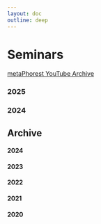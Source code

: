 ```yaml
---
layout: doc
outline: deep
---
```



# Seminars

[metaPhorest YouTube Archive](https://www.youtube.com/channel/UCQJQ3ni1ug5oWOnTqxEujzw)

### 2025

<Event
  header = "105th metaPhorest Seminar & BioClub Artist Talk: Lyndsey Walsh - Made with Blood, Sweat, and Tears"
  date = "January 28th, 2025 (Tuesday) 19:00 @BioClub Tokyo"
  link = "/en/seminars/105"
  image = "/seminars/105/105.jpg"
/>

<Event
  header = "104th metaPhorest Seminar: Takahiro Tsukamoto & Hanna Saito"
  date = "January 10th, 2025 (Friday) 19:00 @Waseda TWIns"
/>

### 2024

<Event
  header = "103th metaPhorest Seminar: Aki Inomata + Ryota Matsunaga"
  date = "December 20th, 2024 (Friday) 19:00 @Waseda TWIns"
/>

<Event
  header = "102th metaPhorest Seminar: Tomoya Ishibashi & Kanno So"
  date = "December 6th, 2024 (Friday) 19:00 @Waseda TWIns"
/>

<Event
  header = "101th metaPhorest Seminar: Yukiko Shikata"
  date = "November 29th, 2024 (Friday) 19:00 @Waseda TWIns"
/>

<Event
  header = "100th metaPhorest Seminar: Mio Iizawa/Shiryu Kirie & Teruyoshi Furusawa"
  date = "November 22nd, 2024 (Friday) 19:00 @Waseda TWIns"
/>

<Event
  header = "99th metaPhorest Seminar: Kazutoshi Uemura & Yuri Nakahashi"
  date = "November 8th, 2024 (Friday) 19:00 @Waseda TWIns"
/>

<Event
  header = "98th metaPhorest Seminar: 'Weaving Memories with Ancient Intelligence' with Shiho Fukuhara & Awu Chen'"
  date = "October 25th, 2024 (Friday) 19:00 @Waseda TWIns & online"
  link = "/en/seminars/098"
  image = "/seminars/098/098_preview.jpg"
/>


## Archive

#### 2024

<Event
  header = "97th metaPhorest Seminar: BCL/Georg Tremmel & Mariko Sakuragi"
  date = "October 18th, 2024 (Friday) 19:00 (online)"
  link = "/en/seminars/097"
  image = "/seminars/097/097_preview_landscape.jpg"
/>

<Event
  header = "96th metaPhorest Seminar: Hiroki Matsumura & Kentaro Aki"
  date = "October 11th, 2024 (Friday) 19:00 @Waseda TWIns"
  link = "/en/seminars/096"
  image = "/seminars/096/096_preview.jpg"
/>

<Event
  header = "95th metaPhorest Seminar: Dr. Ionat Zurr"
  date = "September 23, 2024 (Monday) 16:30-18:30 @Waseda TWIns"
  title = "“Ectogenic Desires – from cultures to labour”"
  link = "/en/seminars/095"
  image = "/seminars/095/Ionat_Sept_2024_preview.jpg"
/>

#### 2023

#### 2022

#### 2021

#### 2020
